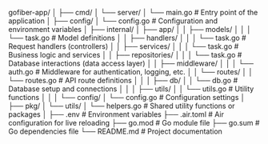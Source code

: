 gofiber-app/
│
├── cmd/
│ └── server/
│ └── main.go # Entry point of the application
│
├── config/
│ └── config.go # Configuration and environment variables
│
├── internal/
│ ├── app/
│ │ ├── models/
│ │ │ └── task.go # Model definitions
│ │ ├── handlers/
│ │ │ └── task.go # Request handlers (controllers)
│ │ ├── services/
│ │ │ └── task.go # Business logic and services
│ │ ├── repositories/
│ │ │ └── task.go # Database interactions (data access layer)
│ │ ├── middleware/
│ │ │ └── auth.go # Middleware for authentication, logging, etc.
│ │ └── routes/
│ │ └── routes.go # API route definitions
│ │
│ ├── db/
│ │ └── db.go # Database setup and connections
│ │
│ ├── utils/
│ │ └── utils.go # Utility functions
│ │
│ └── config/
│ └── config.go # Configuration settings
│
├── pkg/
│ └── utils/
│ └── helpers.go # Shared utility functions or packages
│
├── .env # Environment variables
├── .air.toml # Air configuration for live reloading
├── go.mod # Go module file
├── go.sum # Go dependencies file
└── README.md # Project documentation
